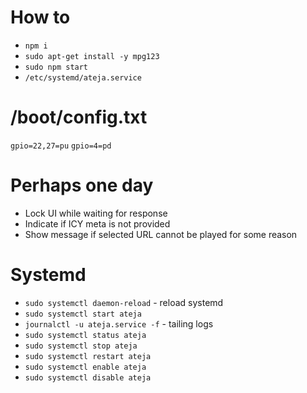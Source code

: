 # How to

- `npm i`
- `sudo apt-get install -y mpg123`
- `sudo npm start`
- `/etc/systemd/ateja.service`

# /boot/config.txt

`gpio=22,27=pu`
`gpio=4=pd`

# Perhaps one day

- Lock UI while waiting for response
- Indicate if ICY meta is not provided
- Show message if selected URL cannot be played for some reason

# Systemd

- `sudo systemctl daemon-reload` - reload systemd
- `sudo systemctl start ateja`
- `journalctl -u ateja.service -f` - tailing logs
- `sudo systemctl status ateja`
- `sudo systemctl stop ateja`
- `sudo systemctl restart ateja`
- `sudo systemctl enable ateja`
- `sudo systemctl disable ateja`

